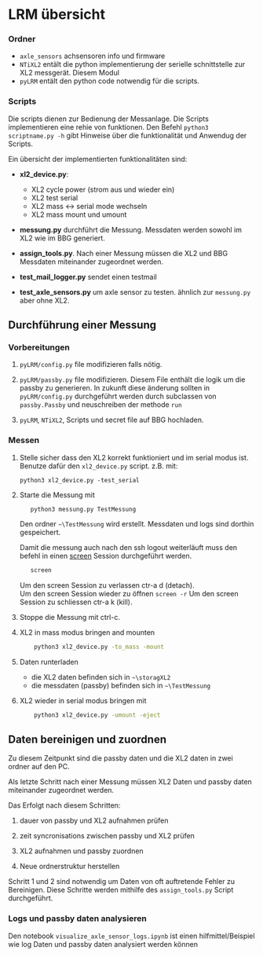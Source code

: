 # LRM übersicht

### Ordner

- `axle_sensors` achsensoren info und firmware
- `NTiXL2` entält die python implementierung der serielle schnittstelle zur XL2 messgerät. Diesem Modul  
- `pyLRM` entält den python code notwendig für die scripts.

### Scripts

Die scripts dienen zur Bedienung der Messanlage. Die Scripts implementieren eine rehie von 
funktionen. Den Befehl `python3 scriptname.py -h` gibt Hinweise über die funktionalität und
 Anwendug der Scripts. 
 
Ein übersicht der implementierten funktionalitäten sind: 
- **xl2_device.py**: 
    - XL2 cycle power (strom aus und wieder ein)
    - XL2 test serial
    - XL2 mass <-> serial mode wechseln
    - XL2 mass mount und umount
    
- **messung.py** durchführt die Messung. Messdaten werden sowohl im XL2 wie im BBG generiert.

- **assign_tools.py**. Nach einer Messung müssen die XL2 und BBG Messdaten miteinander zugeordnet werden.

- **test_mail_logger.py** sendet einen testmail
    
- **test_axle_sensors.py** um axle sensor zu testen. ähnlich zur `messung.py` aber ohne XL2.



## Durchführung einer Messung
### Vorbereitungen

1. `pyLRM/config.py` file modifizieren falls nötig.

2. `pyLRM/passby.py` file modifizieren. Diesem File enthält die logik um die passby zu generieren. In zukunft diese änderung 
sollten in `pyLRM/config.py` durchgeführt werden durch subclassen von `passby.Passby` und neuschreiben der methode `run`

3. `pyLRM`, `NTiXL2`, Scripts und secret file auf BBG hochladen. 

### Messen

1. Stelle sicher dass den XL2 korrekt funktioniert und im serial modus ist. Benutze dafür 
den `xl2_device.py` script. z.B. mit:
    ```
    python3 xl2_device.py -test_serial
    ```
2. Starte die Messung mit  

    ```
       python3 messung.py TestMessung
    ```
    
    Den ordner `~\TestMessung` wird erstellt. Messdaten und logs sind dorthin gespeichert.
      
    Damit die messung auch nach den ssh logout weiterläuft muss den befehl in einen [screen](https://linuxize.com/post/how-to-use-linux-screen/) 
    Session  durchgeführt werden.
      
    ```bash
       screen
    ```
    Um den screen Session zu verlassen ctr-a d (detach).  
    Um den screen Session wieder zu öffnen `screen -r`
    Um den screen Session zu schliessen ctr-a k (kill).  
 

3. Stoppe die Messung  mit ctrl-c.
4. XL2 in mass modus bringen and mounten
    ```bash
        python3 xl2_device.py -to_mass -mount 
    ```
    
5. Daten runterladen
    - die XL2 daten befinden sich in `~\storagXL2`  
    - die messdaten (passby) befinden sich in `~\TestMessung`

6. XL2 wieder in serial modus bringen mit 
    ```bash
        python3 xl2_device.py -umount -eject
    ```

## Daten bereinigen und zuordnen

Zu diesem Zeitpunkt sind die passby daten und die XL2 daten in zwei ordner auf den PC. 

Als letzte Schritt nach einer Messung  müssen XL2 Daten und passby daten miteinander zugeordnet werden. 

Das Erfolgt nach diesem Schritten:

1. dauer von passby und XL2 aufnahmen prüfen 

2. zeit syncronisations zwischen passby und XL2 prüfen

3. XL2 aufnahmen und passby zuordnen

4. Neue ordnerstruktur herstellen 

Schritt 1 und 2 sind notwendig um Daten von oft auftretende Fehler zu Bereinigen. 
Diese Schritte werden mithilfe des `assign_tools.py` Script durchgeführt.

### Logs und passby daten analysieren 

Den notebook `visualize_axle_sensor_logs.ipynb` ist einen hilfmittel/Beispiel wie log Daten 
und passby daten analysiert werden können 
     
